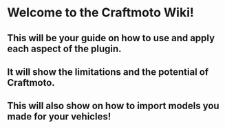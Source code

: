 # Welcome to the Craftmoto Wiki!

## This will be your guide on how to use and apply each aspect of the plugin.

## It will show the limitations and the potential of Craftmoto.

## This will also show on how to import models you made for your vehicles! 